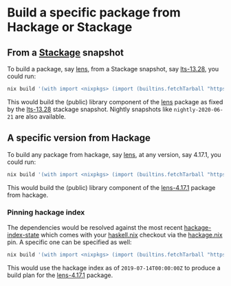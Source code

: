 
# Build a specific package from Hackage or Stackage

## From a [Stackage][] snapshot

To build a package, say [lens][], from a Stackage snapshot, say
[lts-13.28][], you could run:
```bash
nix build '(with import <nixpkgs> (import (builtins.fetchTarball "https://github.com/input-output-hk/haskell.nix/archive/master.tar.gz")).nixpkgsArgs; haskell-nix.snapshots."lts-13.28").lens.components.library'
```
This would build the (public) library component of the [lens][] package as
fixed by the [lts-13.28][] stackage snapshot. Nightly snapshots like
`nightly-2020-06-21` are also available.

## A specific version from Hackage

To build any package from hackage, say [lens][], at any version, say 4.17.1,
you could run:
```bash
nix build '(with import <nixpkgs> (import (builtins.fetchTarball "https://github.com/input-output-hk/haskell.nix/archive/master.tar.gz")).nixpkgsArgs; (haskell-nix.hackage-package { name = "lens"; version = "4.17.1"; })).components.library'
```
This would build the (public) library component of the [lens-4.17.1][] package
from hackage.  

### Pinning hackage index

The dependencies would be resolved against the most recent
[hackage-index-state][] which comes with your [haskell.nix][] checkout via the
[hackage.nix][] pin.  A specific one can be specified as well:
```bash
nix build '(with import <nixpkgs> (import (builtins.fetchTarball "https://github.com/input-output-hk/haskell.nix/archive/master.tar.gz")).nixpkgsArgs; (haskell-nix.hackage-package { name = "lens"; version = "4.17.1"; index-state = "2019-07-14T00:00:00Z"; })).components.library'
```
This would use the hackage index as of `2019-07-14T00:00:00Z` to produce a
build plan for the [lens-4.17.1][] package.
   
[Stackage]: https://stackage.org
[Hackage]: https://hackage.haskell.org
[hackage.nix]: https://github.com/input-output-hk/hackage.nix
[haskell.nix]: https://github.com/input-output-hk/haskell.nix
[lts-13.28]: https://www.stackage.org/lts-13.28
[lens]: https://hackage.haskell.org/package/lens
[lens-4.17.1]: https://hackage.haskell.org/package/lens-4.17.1
[hackage-index-state]: https://github.com/input-output-hk/hackage.nix/blob/master/index-state-hashes.nix
